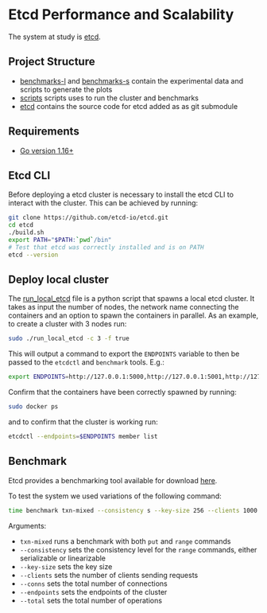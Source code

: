 # Etcd Performance and Scalability

The system at study is [etcd](https://etcd.io/).

## Project Structure

- [benchmarks-l](./benchmarks-l/) and [benchmarks-s](./benchmarks-s/) contain the experimental data and scripts to generate the plots
- [scripts](./scripts/) scripts uses to run the cluster and benchmarks
- [etcd](./etcd/) contains the source code for etcd added as as git submodule

## Requirements

- [Go version 1.16+](https://go.dev/doc/install)

## Etcd CLI

Before deploying a etcd cluster is necessary to install the etcd CLI to interact with the cluster. This can be achieved by running:
```bash
git clone https://github.com/etcd-io/etcd.git
cd etcd
./build.sh
export PATH="$PATH:`pwd`/bin"
# Test that etcd was correctly installed and is on PATH
etcd --version
```

## Deploy local cluster

The [run_local_etcd](./run_local_etcd) file is a python script that spawns a local etcd cluster. It takes as input the number of nodes, the network name connecting the containers and an option to spawn the containers in parallel.
As an example, to create a cluster with 3 nodes run:
```bash
sudo ./run_local_etcd -c 3 -f true
```
This will output a command to export the `ENDPOINTS` variable to then be passed to the `etcdctl` and `benchmark` tools. E.g.:
```bash
export ENDPOINTS=http://127.0.0.1:5000,http://127.0.0.1:5001,http://127.0.0.1:5002
```
Confirm that the containers have been correctly spawned by running:
```bash
sudo docker ps
```
and to confirm that the cluster is working run:
```bash
etcdctl --endpoints=$ENDPOINTS member list
```

## Benchmark

Etcd provides a benchmarking tool available for download [here](https://github.com/etcd-io/etcd/tree/main/tools/benchmark).

To test the system we used variations of the following command:
```bash
time benchmark txn-mixed --consistency s --key-size 256 --clients 1000 --conns 100 --endpoints $ENDPOINTS --total 500000
```
Arguments:
- `txn-mixed` runs a benchmark with both `put` and `range` commands
- `--consistency` sets the consistency level for the `range` commands, either serializable or linearizable
- `--key-size` sets the key size
- `--clients` sets the number of clients sending requests
- `--conns` sets the total number of connections
- `--endpoints` sets the endpoints of the cluster
- `--total` sets the total number of operations
